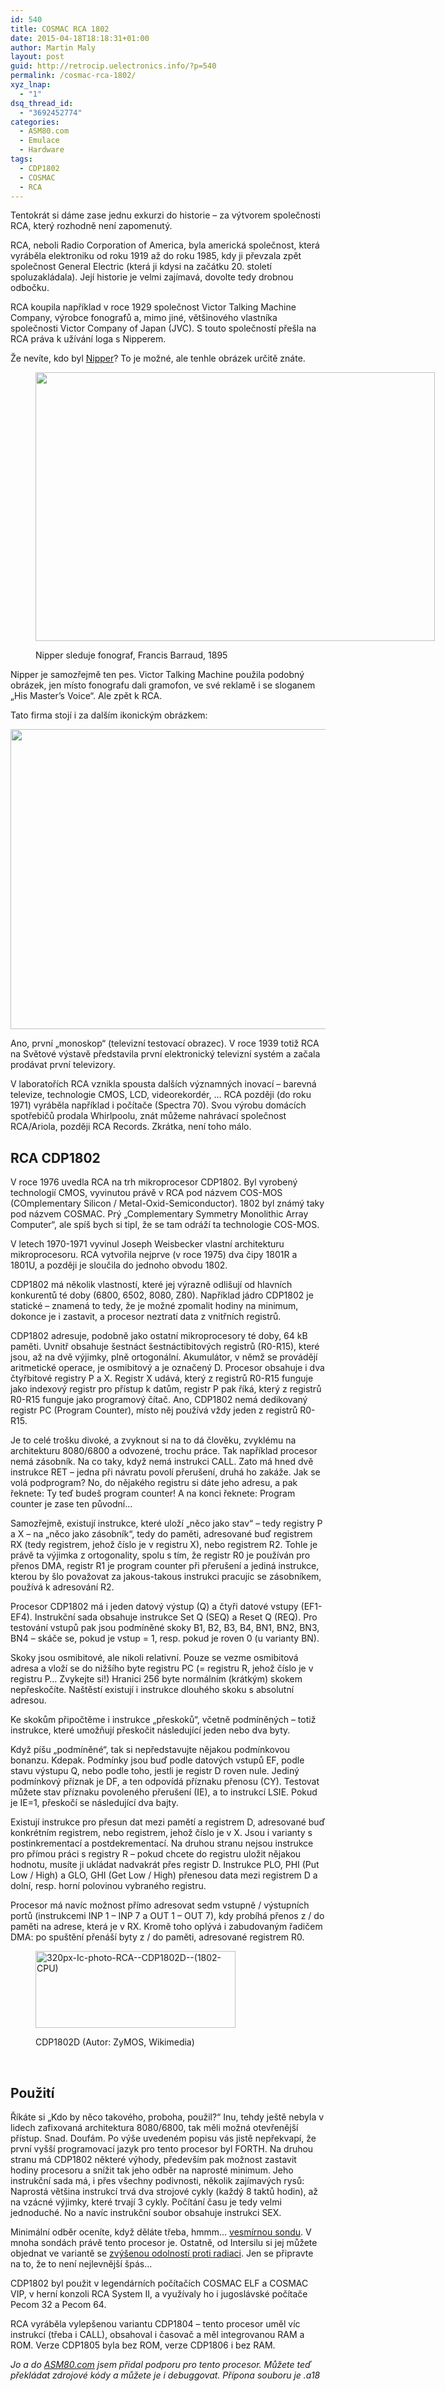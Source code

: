 ```yaml
---
id: 540
title: COSMAC RCA 1802
date: 2015-04-18T18:18:31+01:00
author: Martin Maly
layout: post
guid: http://retrocip.uelectronics.info/?p=540
permalink: /cosmac-rca-1802/
xyz_lnap:
  - "1"
dsq_thread_id:
  - "3692452774"
categories:
  - ASM80.com
  - Emulace
  - Hardware
tags:
  - CDP1802
  - COSMAC
  - RCA
---
```

Tentokrát si dáme zase jednu exkurzi do historie &#8211; za výtvorem společnosti RCA, který rozhodně není zapomenutý.

<!--more-->

RCA, neboli Radio Corporation of America, byla americká společnost, která vyráběla elektroniku od roku 1919 až do roku 1985, kdy ji převzala zpět společnost General Electric (která ji kdysi na začátku 20. století spoluzakládala). Její historie je velmi zajímavá, dovolte tedy drobnou odbočku.

RCA koupila například v roce 1929 společnost Victor Talking Machine Company, výrobce fonografů a, mimo jiné, většinového vlastníka společnosti Victor Company of Japan (JVC). S touto společností přešla na RCA práva k užívání loga s Nipperem.

Že nevíte, kdo byl [Nipper](http://en.wikipedia.org/wiki/Nipper)? To je možné, ale tenhle obrázek určitě znáte.<figure id="attachment\_541" aria-labelledby="figcaption\_attachment_541" class="wp-caption aligncenter" style="width: 649px">

<img loading="lazy" class="size-full wp-image-541" src="http://retrocip.uelectronics.info/wp-content/uploads/sites/6/2015/04/OriginalNipper.jpg" alt="" width="639" height="430" /> <figcaption id="figcaption\_attachment\_541" class="wp-caption-text">Nipper sleduje fonograf, Francis Barraud, 1895</figcaption></figure> 

Nipper je samozřejmě ten pes. Victor Talking Machine použila podobný obrázek, jen místo fonografu dali gramofon, ve své reklamě i se sloganem &#8222;His Master&#8217;s Voice&#8220;. Ale zpět k RCA.

Tato firma stojí i za dalším ikonickým obrázkem:

<img loading="lazy" class="aligncenter size-full wp-image-542" src="http://retrocip.uelectronics.info/wp-content/uploads/sites/6/2015/04/640px-RCA_Indian_Head_test_pattern.jpg" alt="" width="640" height="480" /> 

Ano, první &#8222;monoskop&#8220; (televizní testovací obrazec). V roce 1939 totiž RCA na Světové výstavě představila první elektronický televizní systém a začala prodávat první televizory.

V laboratořích RCA vznikla spousta dalších významných inovací &#8211; barevná televize, technologie CMOS, LCD, videorekordér, &#8230; RCA později (do roku 1971) vyráběla například i počítače (Spectra 70). Svou výrobu domácích spotřebičů prodala Whirlpoolu, znát můžeme nahrávací společnost RCA/Ariola, později RCA Records. Zkrátka, není toho málo.

## RCA CDP1802

V roce 1976 uvedla RCA na trh mikroprocesor CDP1802. Byl vyrobený technologií CMOS, vyvinutou právě v RCA pod názvem COS-MOS (COmplementary Silicon / Metal-Oxid-Semiconductor). 1802 byl známý taky pod názvem COSMAC. Prý &#8222;Complementary Symmetry Monolithic Array Computer&#8220;, ale spíš bych si tipl, že se tam odráží ta technologie COS-MOS.

V letech 1970-1971 vyvinul Joseph Weisbecker vlastní architekturu mikroprocesoru. RCA vytvořila nejprve (v roce 1975) dva čipy 1801R a 1801U, a později je sloučila do jednoho obvodu 1802.

CDP1802 má několik vlastností, které jej výrazně odlišují od hlavních konkurentů té doby (6800, 6502, 8080, Z80). Například jádro CDP1802 je statické &#8211; znamená to tedy, že je možné zpomalit hodiny na minimum, dokonce je i zastavit, a procesor neztratí data z vnitřních registrů.

CDP1802 adresuje, podobně jako ostatní mikroprocesory té doby, 64 kB paměti. Uvnitř obsahuje šestnáct šestnáctibitových registrů (R0-R15), které jsou, až na dvě výjimky, plně ortogonální. Akumulátor, v němž se provádějí aritmetické operace, je osmibitový a je označený D. Procesor obsahuje i dva čtyřbitové registry P a X. Registr X udává, který z registrů R0-R15 funguje jako indexový registr pro přístup k datům, registr P pak říká, který z registrů R0-R15 funguje jako programový čítač. Ano, CDP1802 nemá dedikovaný registr PC (Program Counter), místo něj používá vždy jeden z registrů R0-R15.

Je to celé trošku divoké, a zvyknout si na to dá člověku, zvyklému na architekturu 8080/6800 a odvozené, trochu práce. Tak například procesor nemá zásobník. Na co taky, když nemá instrukci CALL. Zato má hned dvě instrukce RET &#8211; jedna při návratu povolí přerušení, druhá ho zakáže. Jak se volá podprogram? No, do nějakého registru si dáte jeho adresu, a pak řeknete: Ty teď budeš program counter! A na konci řeknete: Program counter je zase ten původní&#8230;

Samozřejmě, existují instrukce, které uloží &#8222;něco jako stav&#8220; &#8211; tedy registry P a X &#8211; na &#8222;něco jako zásobník&#8220;, tedy do paměti, adresované buď registrem RX (tedy registrem, jehož číslo je v registru X), nebo registrem R2. Tohle je právě ta výjimka z ortogonality, spolu s tím, že registr R0 je používán pro přenos DMA, registr R1 je program counter při přerušení a jediná instrukce, kterou by šlo považovat za jakous-takous instrukci pracujíc se zásobníkem, používá k adresování R2.

Procesor CDP1802 má i jeden datový výstup (Q) a čtyři datové vstupy (EF1-EF4). Instrukční sada obsahuje instrukce Set Q (SEQ) a Reset Q (REQ). Pro testování vstupů pak jsou podmíněné skoky B1, B2, B3, B4, BN1, BN2, BN3, BN4 &#8211; skáče se, pokud je vstup = 1, resp. pokud je roven 0 (u varianty BN).

Skoky jsou osmibitové, ale nikoli relativní. Pouze se vezme osmibitová adresa a vloží se do nižšího byte registru PC (= registru R, jehož číslo je v registru P&#8230; Zvykejte si!) Hranici 256 byte normálním (krátkým) skokem nepřeskočíte. Naštěstí existují i instrukce dlouhého skoku s absolutní adresou.

Ke skokům připočtěme i instrukce &#8222;přeskoků&#8220;, včetně podmíněných &#8211; totiž instrukce, které umožňují přeskočit následující jeden nebo dva byty.

Když píšu &#8222;podmíněné&#8220;, tak si nepředstavujte nějakou podmínkovou bonanzu. Kdepak. Podmínky jsou buď podle datových vstupů EF, podle stavu výstupu Q, nebo podle toho, jestli je registr D roven nule. Jediný podmínkový příznak je DF, a ten odpovídá příznaku přenosu (CY). Testovat můžete stav příznaku povoleného přerušení (IE), a to instrukcí LSIE. Pokud je IE=1, přeskočí se následující dva bajty.

Existují instrukce pro přesun dat mezi pamětí a registrem D, adresované buď konkrétním registrem, nebo registrem, jehož číslo je v X. Jsou i varianty s postinkrementací a postdekrementací. Na druhou stranu nejsou instrukce pro přímou práci s registry R &#8211; pokud chcete do registru uložit nějakou hodnotu, musíte ji ukládat nadvakrát přes registr D. Instrukce PLO, PHI (Put Low / High) a GLO, GHI (Get Low / High) přenesou data mezi registrem D a dolní, resp. horní polovinou vybraného registru.

Procesor má navíc možnost přímo adresovat sedm vstupně / výstupních portů (instrukcemi INP 1 &#8211; INP 7 a OUT 1 &#8211; OUT 7), kdy probíhá přenos z / do paměti na adrese, která je v RX. Kromě toho oplývá i zabudovaným řadičem DMA: po spuštění přenáší byty z / do paměti, adresované registrem R0.<figure id="attachment\_544" aria-labelledby="figcaption\_attachment_544" class="wp-caption aligncenter" style="width: 330px">

<img loading="lazy" class="wp-image-544 size-full" src="http://retrocip.uelectronics.info/wp-content/uploads/sites/6/2015/04/320px-Ic-photo-RCA-CDP1802D-1802-CPU.jpg" alt="320px-Ic-photo-RCA--CDP1802D--(1802-CPU)" width="320" height="123" /> <figcaption id="figcaption\_attachment\_544" class="wp-caption-text">CDP1802D (Autor: ZyMOS, Wikimedia)</figcaption></figure> 

&nbsp;

## Použití

Říkáte si &#8222;Kdo by něco takového, proboha, použil?&#8220; Inu, tehdy ještě nebyla v lidech zafixovaná architektura 8080/6800, tak měli možná otevřenější přístup. Snad. Doufám. Po výše uvedeném popisu vás jistě nepřekvapí, že první vyšší programovací jazyk pro tento procesor byl FORTH. Na druhou stranu má CDP1802 některé výhody, především pak možnost zastavit hodiny procesoru a snížit tak jeho odběr na naprosté minimum. Jeho instrukční sada má, i přes všechny podivnosti, několik zajímavých rysů: Naprostá většina instrukcí trvá dva strojové cykly (každý 8 taktů hodin), až na vzácné výjimky, které trvají 3 cykly. Počítání času je tedy velmi jednoduché. No a navíc instrukční soubor obsahuje instrukci SEX.

Minimální odběr oceníte, když děláte třeba, hmmm&#8230; [vesmírnou sondu](http://retrocip.uelectronics.info/forth-na-komete/ "FORTH na kometě"). V mnoha sondách právě tento procesor je. Ostatně, od Intersilu si jej můžete objednat ve variantě se [zvýšenou odolností proti radiaci](http://www.intersil.com/en/products/space-and-harsh-environment/harsh-environment/microprocessors-and-peripherals/CDP1802A.html). Jen se připravte na to, že to není nejlevnější špás&#8230;

CDP1802 byl použit v legendárních počítačích COSMAC ELF a COSMAC VIP, v herní konzoli RCA System II, a využívaly ho i jugoslávské počítače Pecom 32 a Pecom 64.

RCA vyráběla vylepšenou variantu CDP1804 &#8211; tento procesor uměl víc instrukcí (třeba i CALL), obsahoval i časovač a měl integrovanou RAM a ROM. Verze CDP1805 byla bez ROM, verze CDP1806 i bez RAM.

_Jo a do [ASM80.com](http://www.asm80.com) jsem přidal podporu pro tento procesor. Můžete teď překládat zdrojové kódy a můžete je i debuggovat. Přípona souboru je .a18_